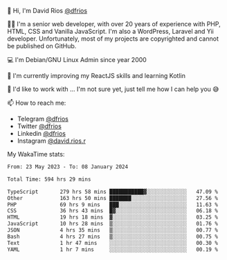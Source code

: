 👋 Hi, I'm David Rios [@dfrios](https://github.com/dfrios)

👨‍💻 I'm a senior web developer, with over 20 years of experience with PHP, HTML, CSS and Vanilla JavaScript. I'm also a WordPress, Laravel and Yii developer. Unfortunately, most of my projects are copyrighted and cannot be published on GitHub.

💻 I'm Debian/GNU Linux Admin since year 2000

🌱 I'm currently improving my ReactJS skills and learning Kotlin

💞️ I'd like to work with ... I'm not sure yet, just tell me how I can help you 😅


📫 How to reach me:
* Telegram [@dfrios](https://t.me/dfrios)
* Twitter [@dfrios](https://twitter.com/dfrios)
* Linkedin [@dfrios](https://linkedin.com/in/dfrios)
* Instagram [@david.rios.r](https://instagram.com/david.rios.r)



My WakaTime stats:
<!--START_SECTION:waka-->

```txt
From: 23 May 2023 - To: 08 January 2024

Total Time: 594 hrs 29 mins

TypeScript       279 hrs 58 mins ███████████▓░░░░░░░░░░░░░   47.09 %
Other            163 hrs 50 mins ███████░░░░░░░░░░░░░░░░░░   27.56 %
PHP              69 hrs 9 mins   ███░░░░░░░░░░░░░░░░░░░░░░   11.63 %
CSS              36 hrs 43 mins  █▓░░░░░░░░░░░░░░░░░░░░░░░   06.18 %
HTML             19 hrs 18 mins  ▓░░░░░░░░░░░░░░░░░░░░░░░░   03.25 %
JavaScript       10 hrs 28 mins  ▒░░░░░░░░░░░░░░░░░░░░░░░░   01.76 %
JSON             4 hrs 35 mins   ▒░░░░░░░░░░░░░░░░░░░░░░░░   00.77 %
Bash             4 hrs 27 mins   ▒░░░░░░░░░░░░░░░░░░░░░░░░   00.75 %
Text             1 hr 47 mins    ░░░░░░░░░░░░░░░░░░░░░░░░░   00.30 %
YAML             1 hr 7 mins     ░░░░░░░░░░░░░░░░░░░░░░░░░   00.19 %
```

<!--END_SECTION:waka-->

